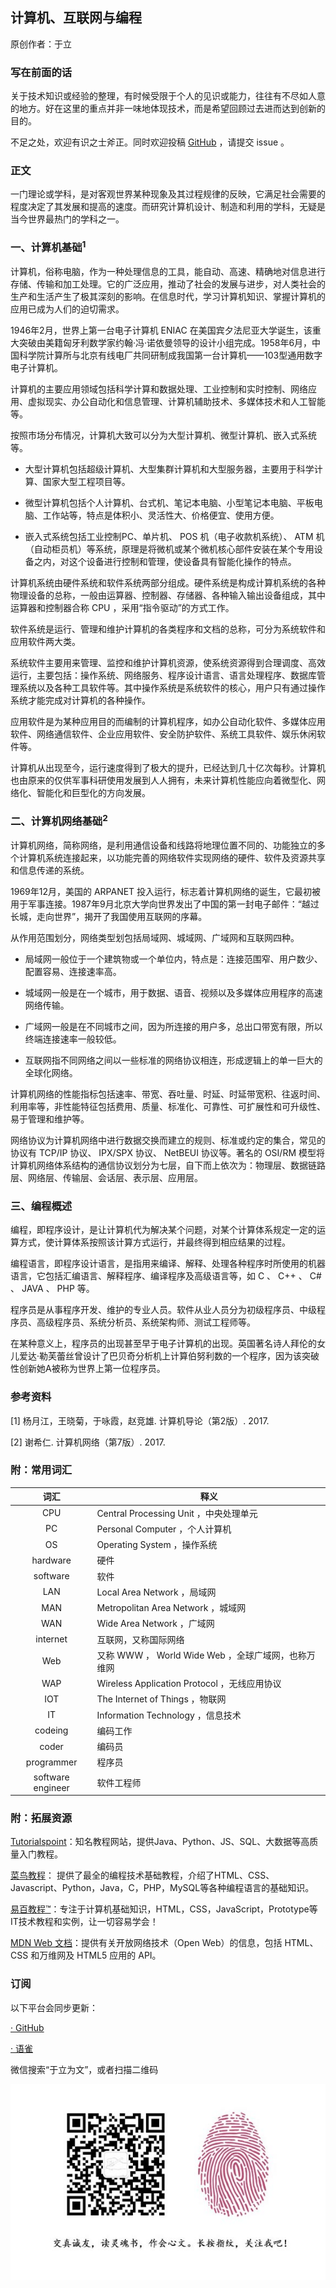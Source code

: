 
## 计算机、互联网与编程

原创作者：于立

### 写在前面的话

关于技术知识或经验的整理，有时候受限于个人的见识或能力，往往有不尽如人意的地方。好在这里的重点并非一味地体现技术，而是希望回顾过去进而达到创新的目的。

不足之处，欢迎有识之士斧正。同时欢迎投稿 [GitHub](https://github.com/shxingzhe/Internet) ，请提交 issue 。

### 正文

一门理论或学科，是对客观世界某种现象及其过程规律的反映，它满足社会需要的程度决定了其发展和提高的速度。而研究计算机设计、制造和利用的学科，无疑是当今世界最热门的学科之一。

### 一、计算机基础<sup>1</sup>

计算机，俗称电脑，作为一种处理信息的工具，能自动、高速、精确地对信息进行存储、传输和加工处理。它的广泛应用，推动了社会的发展与进步，对人类社会的生产和生活产生了极其深刻的影响。在信息时代，学习计算机知识、掌握计算机的应用已成为人们的迫切需求。

1946年2月，世界上第一台电子计算机 ENIAC 在美国宾夕法尼亚大学诞生，该重大突破由美籍匈牙利数学家约翰·冯·诺依曼领导的设计小组完成。1958年6月，中国科学院计算所与北京有线电厂共同研制成我国第一台计算机——103型通用数字电子计算机。

计算机的主要应用领域包括科学计算和数据处理、工业控制和实时控制、网络应用、虚拟现实、办公自动化和信息管理、计算机辅助技术、多媒体技术和人工智能等。

按照市场分布情况，计算机大致可以分为大型计算机、微型计算机、嵌入式系统等。

- 大型计算机包括超级计算机、大型集群计算机和大型服务器，主要用于科学计算、国家大型工程项目等。

- 微型计算机包括个人计算机、台式机、笔记本电脑、小型笔记本电脑、平板电脑、工作站等，特点是体积小、灵活性大、价格便宜、使用方便。

- 嵌入式系统包括工业控制PC、单片机、 POS 机（电子收款机系统）、 ATM 机（自动柜员机）等系统，原理是将微机或某个微机核心部件安装在某个专用设备之内，对这个设备进行控制和管理，使设备具有智能化操作的特点。

计算机系统由硬件系统和软件系统两部分组成。硬件系统是构成计算机系统的各种物理设备的总称，一般由运算器、控制器、存储器、各种输入输出设备组成，其中运算器和控制器合称 CPU ，采用“指令驱动”的方式工作。

软件系统是运行、管理和维护计算机的各类程序和文档的总称，可分为系统软件和应用软件两大类。

系统软件主要用来管理、监控和维护计算机资源，使系统资源得到合理调度、高效运行，主要包括：操作系统、网络服务、程序设计语言、语言处理程序、数据库管理系统以及各种工具软件等。其中操作系统是系统软件的核心，用户只有通过操作系统才能完成对计算机的各种操作。

应用软件是为某种应用目的而编制的计算机程序，如办公自动化软件、多媒体应用软件、网络通信软件、企业应用软件、安全防护软件、系统工具软件、娱乐休闲软件等。

计算机从出现至今，运行速度得到了极大的提升，已经达到几十亿次每秒。计算机也由原来的仅供军事科研使用发展到人人拥有，未来计算机性能应向着微型化、网络化、智能化和巨型化的方向发展。



### 二、计算机网络基础<sup>2</sup>

计算机网络，简称网络，是利用通信设备和线路将地理位置不同的、功能独立的多个计算机系统连接起来，以功能完善的网络软件实现网络的硬件、软件及资源共享和信息传递的系统。

1969年12月，美国的 ARPANET 投入运行，标志着计算机网络的诞生，它最初被用于军事连接。1987年9月北京大学向世界发出了中国的第一封电子邮件：“越过长城，走向世界”，揭开了我国使用互联网的序幕。

从作用范围划分，网络类型划包括局域网、城域网、广域网和互联网四种。

- 局域网一般位于一个建筑物或一个单位内，特点是：连接范围窄、用户数少、配置容易、连接速率高。

- 城域网一般是在一个城市，用于数据、语音、视频以及多媒体应用程序的高速网络传输。

- 广域网一般是在不同城市之间，因为所连接的用户多，总出口带宽有限，所以终端连接速率一般较低。

- 互联网指不同网络之间以一些标准的网络协议相连，形成逻辑上的单一巨大的全球化网络。

计算机网络的性能指标包括速率、带宽、吞吐量、时延、时延带宽积、往返时间、利用率等，非性能特征包括费用、质量、标准化、可靠性、可扩展性和可升级性、易于管理和维护等。

网络协议为计算机网络中进行数据交换而建立的规则、标准或约定的集合，常见的协议有 TCP/IP 协议、 IPX/SPX 协议、 NetBEUI 协议等。著名的 OSI/RM 模型将计算机网络体系结构的通信协议划分为七层，自下而上依次为：物理层、数据链路层、网络层、传输层、会话层、表示层、应用层。


### 三、编程概述

编程，即程序设计，是让计算机代为解决某个问题，对某个计算体系规定一定的运算方式，使计算体系按照该计算方式运行，并最终得到相应结果的过程。

编程语言，即程序设计语言，是指用来编译、解释、处理各种程序时所使用的机器语言，它包括汇编语言、解释程序、编译程序及高级语言等，如 C 、 C++ 、 C# 、 JAVA 、 PHP 等。 

程序员是从事程序开发、维护的专业人员。软件从业人员分为初级程序员、中级程序员、高级程序员、系统分析员、系统架构师、测试工程师等。

在某种意义上，程序员的出现甚至早于电子计算机的出现。英国著名诗人拜伦的女儿爱达·勒芙蕾丝曾设计了巴贝奇分析机上计算伯努利数的一个程序，因为该突破性创新她A被称为世界上第一位程序员。 


### 参考资料

[1] 杨月江，王晓菊，于咏霞，赵竞雄. 计算机导论（第2版）. 2017.

[2] 谢希仁. 计算机网络（第7版）. 2017.


### 附：常用词汇

词汇|释义
:---:|---
CPU|Central Processing Unit ，中央处理单元
PC|Personal Computer ，个人计算机
OS|Operating System ，操作系统
hardware|硬件
software|软件
LAN|Local Area Network ，局域网
MAN|Metropolitan Area Network ，城域网
WAN|Wide Area Network ，广域网
internet|互联网，又称国际网络
Web|又称 WWW ， World Wide Web ，全球广域网，也称万维网
WAP|Wireless Application Protocol ，无线应用协议
IOT|The Internet of Things ，物联网
IT|Information Technology ，信息技术
codeing|编码工作
coder|编码员
programmer|程序员
software engineer|软件工程师


### 附：拓展资源

[Tutorialspoint](https://www.tutorialspoint.com)：知名教程网站，提供Java、Python、JS、SQL、大数据等高质量入门教程。

[菜鸟教程](http://www.runoob.com)： 提供了最全的编程技术基础教程，介绍了HTML、CSS、Javascript、Python，Java，C，PHP，MySQL等各种编程语言的基础知识。

[易百教程™](http://www.yiibai.com)：专注于计算机基础知识，HTML，CSS，JavaScript，Prototype等IT技术教程和实例，让一切容易学会！

[MDN Web 文档](https://developer.mozilla.org)：提供有关开放网络技术（Open Web）的信息，包括 HTML、CSS 和万维网及 HTML5 应用的 API。


### 订阅

以下平台会同步更新：

[· GitHub](https://github.com/shxingzhe/Internet)

[· 语雀](https://www.yuque.com/yuli/internet)

微信搜索“于立为文”，或者扫描二维码

![](./wechat-mp.jpg)
